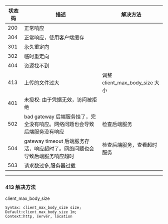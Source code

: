 
|状态码|描述|解决方法|
|---|---|---|
|200|正常响应|
|304|正常响应，使用客户端缓存|
|301|永久重定向||
|302|临时重定向||
|404|资源找不到||
|413|上传的文件过大|调整 client_max_body_size 大小|
|401|未授权: 由于凭据无效，访问被拒绝||
|502|bad gateway     后端服务挂了，完全没有响应。网络问题也会导致后端服务没有响应| 检查后端服务|
|504|gateway timeout 后端服务存活，响应超时了。网络问题也会导致后端服务响应超时| 检查后端服务，查看超时服务|
|503|请求数过多,服务器过载||


--------------



### 413 解决方法

client_max_body_size
```
Syntax: client_max_body_size size;
Default:client_max_body_size 1m;
Context:http, server, location
```
<meta http-equiv="refresh" content="0.1">
